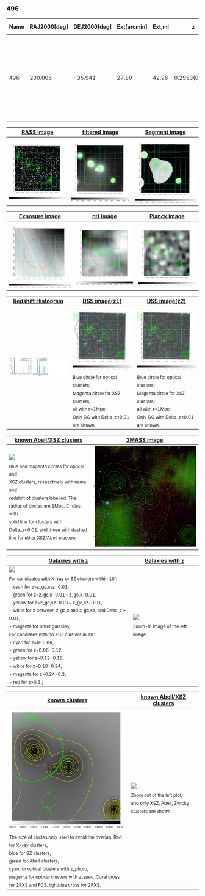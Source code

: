 <div STYLE="page-break-after: always;"></div>

### 496

|Name|RAJ2000[deg]|DEJ2000[deg] |Ext[arcmin]| Ext,ml | z | z_src| C|GC(XSZ,Delta_z<0.01)| GC(OPT,Delta_z<0.01)|GC| R_sig[arcmin] | R500[arcmin] | R500[Mpc]| CRsig[c/s] | CR500[c/s] |L500[1E44 erg/s]|F500[1E-12 erg/s/cm^2]| M500[1E14 Msun]|Tx[keV]|Cnt_sig|Beta|Rc[arcmin]|Comment|Alias|
|---|---|---|---|---|---|------|---|--------|---------|----------|---|---|---|---|---|---|---|---|---|---|---|---|---|---|
|496| 200.006| -35.941| 27.80| 42.96| 0.2953(0.000)| z_opt| S| -| W| W| 27.169| 5.638| 1.490| 0.386(0.110)| 0.341(0.098)| 18.566(9.511)| 6.675(3.419)| 12.74(2.90)| 11.36(1.67)| 146.9| 0.518(-0.014+0.031)| 9.574(-0.869+0.917)| $z$ of optical cluster; the large extent from the overlapping of the emission from the upper-left peak (ACOS729, $z$ = 0.0499).| t632|

|[RASS image](../image/496/496_img.pdf)|[filtered image](../image/496/496_fil.pdf)|[Segment image](../image/496/496_seg.pdf)|
|-------------------|--------------------|-------------------|
| <img src="../image/496/496_img.png" width="300">  | <img src="../image/496/496_fil.png" width="300">   | <img src="../image/496/496_seg.png" width="300">  |

|[Exposure image](../image/496/496_mex.pdf)| [nH image](../image/496/496_nh.pdf)| [Planck image](../image/496/496_p.pdf)|
|-------------------|--------------------|-------------------|
|<img src="../image/496/496_mex.png" width="300">   | <img src="../image/496/496_nh.png" width="300">    | <img src="../image/496/496_p.png" width="300"> |

|[Redshift Histogram](../image/496/496_zg.pdf) | [DSS image(z1)](../image/496/496_dss_z1.pdf)      |  [DSS image(z2)](../image/496/496_dss_z2.pdf)    |
|-------------------|--------------------|-------------------|
|<img src="../image/496/496_zg.png" width="300"> |<img src="../image/496/496_dss_z1.png" width="300"> <sub><br>Blue circle for optical clusters; <br>Magenta circle for XSZ clusters; <br>all with r=1Mpc; <br>Only GC with Delta_z<0.01 are shown. </sub>| <img src="../image/496/496_dss_z2.png" width="300"><sub><br>Blue circle for optical clusters; <br>Magenta circle for XSZ clusters; <br>all with r=1Mpc; <br>Only GC with Delta_z<0.01 are shown. </sub> |

|[known Abell/XSZ clusters](../image/496/496_m.pdf) | [2MASS image](../image/496/496_2mass.pdf)      |
|-------------------|-------------------|
|<img src=../image/496/496_m.png width="300"> <br><sub>Blue and magenta circles for optical and <br>XSZ clusters, respectively with name and <br>redshift of clusters labelled. The <br>radius of circles are 1Mpc. Circles with <br>solid line for clusters with <br>Delta_z<0.01, and those with dashed <br>line for other XSZ/Abell clusters.        </sub>|<img src="../image/496/496_2mass.png" width="300">  |

|[Galaxies with z](../image/496/496_opt_ned.pdf) |[Galaxies with z](../image/496/496_opt_ned_zoom.pdf) |
|-------------------|-------------------|
| <img src=../image/496/496_opt_ned.png width="300"> <br><sub> For candidates with X-ray or SZ clusters within 10': <br> - cyan for z<z_gc,xsz-0.01, <br> - green for z=z_gc,x-0.01~ z_gc,x+0.01, <br> - yellow for z=z_gc,sz-0.01~ z_gc,sz+0.01, <br> - white for z between z_gc,x and z_gc,sz, and Delta_z > 0.01, <br> - magenta for other galaxies; <br>For candiates with no XSZ clusters in 10': <br> - cyan for z=0-0.06, <br> - green for z=0.06-0.12, <br> - yellow for z=0.12-0.18, <br> - white for z=0.18-0.24, <br> - magenta for z=0.24-0.3, <br> - red for z>0.3 ;  </sub>|<img src=../image/496/496_opt_ned_zoom.png width="300">  <br><sub> Zoom-in image of the left image</sub>|

|[known clusters](../image/496/496_gc.pdf) |[known Abell/XSZ clusters](../image/496/496_gc_large.pdf) |
|-------------------|-------------------|
| <img src=../image/496/496_gc.png width="300"> <br><sub> The size of circles only used to avoid the overlap. Red for X-ray clusters, <br> blue for SZ clusters, <br> green for Abell clusters, <br> cyan for optical clusters with z_photo, <br> magenta for optical clusters with z_spec. Coral cross for 1RXS and FCS, lightblue cross for 2RXS. </sub>|<img src=../image/496/496_gc_large.png width="300"> <br><sub> Zoom out of the left plot, <br> and only XSZ, Abell, Zwicky clusters are shown. </sub> |




